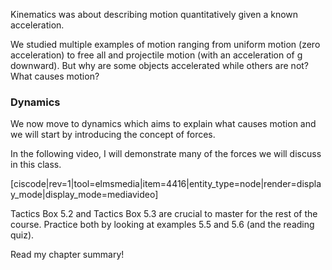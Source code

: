 Kinematics was about describing motion quantitatively given a known acceleration.

We studied multiple examples of motion ranging from uniform motion (zero acceleration) to free all and projectile motion (with an acceleration of g downward). But why are some objects accelerated while others are not? What causes motion?

### Dynamics

We now move to dynamics which aims to explain what causes motion and we will start by introducing the concept of forces. 

In the following video, I will demonstrate many of the forces we will discuss in this class. 

[ciscode|rev=1|tool=elmsmedia|item=4416|entity_type=node|render=display_mode|display_mode=mediavideo]

<stop-note>
    <span slot="Read Chapter 5 carefully. It is very wordy but these are very important concepts."></span>
</stop-note>


<lrndesign-sidenote label="Instructor Note" icon="bookmark" bg-color="#c2e5f2">
Tactics Box 5.2 and Tactics Box 5.3 are crucial to master for the rest of the course. Practice both by looking at examples 5.5 and 5.6 (and the reading quiz).
</lrndesign-sidenote>


Read my chapter summary!  